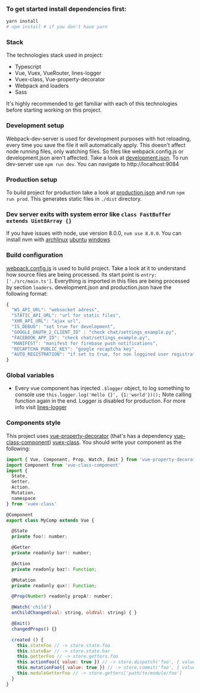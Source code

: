 ### To get started install dependencies first:
```bash
yarn install
# npm install # if you don't have yarn
```
### Stack
The technologies stack used in project:
- Typescript
- Vue, Vuex, VueRouter, lines-logger
- Vuex-class, Vue-property-decorator
- Webpack and loaders
- Sass

It's highly recommended to get familiar with each of this technologies before starting working on this project.

### Development setup
Webpack-dev-server is used for development purposes with hot reloading, every time you save the file it will automatically apply. This doesn't affect node running files, only watching files. So files like webpack.config.js or development.json aren't affected. Take a look at [development.json](development.json). To run dev-server use `npm run dev`. You can navigate to http://localhost:9084

### Production setup
To build project for production take a look at [production.json](production.json) and run `npm run prod`. This generates static files in `./dist` directory.

### Dev server exits with system error like `class FastBuffer extends Uint8Array {}`
If you have issues with node, use version 8.0.0, `nvm use 8.0.0`. You can install nvm with [archlinux](https://wiki.archlinux.org/index.php/Node.js_) [ubuntu](https://qiita.com/shaching/items/6e398140432d4133c866) [windows](https://github.com/coreybutler/nvm-windows)

### Build configuration
[webpack.config.js](webpack.config.js) is used to build project. Take a look at it to understand how source files are being processed. Its start point is `entry: ['./src/main.ts']`. Everything is imported in this files are being processed by section `loaders`.
development.json and production.json have the following format:
```javascript
{
  "WS_API_URL": "websocket adress",
  "STATIC_API_URL": "url for static files",
  "XHR_API_URL": "ajax url",
  "IS_DEBUG": "set true for development",
  "GOOGLE_OAUTH_2_CLIENT_ID" : "check chat/settings_example.py",
  "FACEBOOK_APP_ID": "check chat/settings_example.py",
  "MANIFEST": "manifest for firebase push notifications",
  "RECAPTCHA_PUBLIC_KEY": "google recaptcha key",
  "AUTO_REGISTRATION": "if set to true, for non loggined user registration page will be skipped with loggining with random generated username"
}
```

### Global variables
 - Every vue component has injected `.$logger` object, to log something to console use `this.logger.log('Hello {}', {1:'world'})();` Note calling function again in the end. Logger is disabled for production. For more info visit [lines-logger](https://github.com/akoidan/lines-logger)

### Components style
This project uses [vue-property-decorator](https://github.com/kaorun343/vue-property-decorator) (that's has a dependency [vue-class-component](https://github.com/vuejs/vue-class-component)) [vuex-class](https://github.com/ktsn/vuex-class). You should write your component as the following:

```javascript
import { Vue, Component, Prop, Watch, Emit } from 'vue-property-decorator'
import Component from 'vue-class-component'
import {
  State,
  Getter,
  Action,
  Mutation,
  namespace
} from 'vuex-class'

@Component
export class MyComp extends Vue {

  @State
  private foo!: number;

  @Getter
  private readonly bar!: number;

  @Action
  private readonly baz!: Function;

  @Mutation
  private readonly qux!: Function;

  @Prop(Number) readonly propA!: number;

  @Watch('child')
  onChildChanged(val: string, oldVal: string) { }

  @Emit()
  changedProps() {}

  created () {
    this.stateFoo // -> store.state.foo
    this.stateBar // -> store.state.bar
    this.getterFoo // -> store.getters.foo
    this.actionFoo({ value: true }) // -> store.dispatch('foo', { value: true })
    this.mutationFoo({ value: true }) // -> store.commit('foo', { value: true })
    this.moduleGetterFoo // -> store.getters['path/to/module/foo']
  }
}
```
